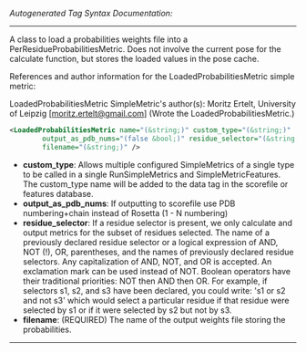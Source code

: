 <!-- THIS IS AN AUTOGENERATED FILE: Don't edit it directly, instead change the schema definition in the code itself. -->

_Autogenerated Tag Syntax Documentation:_

---
A class to load a probabilities weights file into a PerResidueProbabilitiesMetric. Does not involve the current pose for the calculate function, but stores the loaded values in the pose cache.

References and author information for the LoadedProbabilitiesMetric simple metric:

LoadedProbabilitiesMetric SimpleMetric's author(s):
Moritz Ertelt, University of Leipzig [moritz.ertelt@gmail.com]  (Wrote the LoadedProbabilitiesMetric.)

```xml
<LoadedProbabilitiesMetric name="(&string;)" custom_type="(&string;)"
        output_as_pdb_nums="(false &bool;)" residue_selector="(&string;)"
        filename="(&string;)" />
```

-   **custom_type**: Allows multiple configured SimpleMetrics of a single type to be called in a single RunSimpleMetrics and SimpleMetricFeatures. 
 The custom_type name will be added to the data tag in the scorefile or features database.
-   **output_as_pdb_nums**: If outputting to scorefile use PDB numbering+chain instead of Rosetta (1 - N numbering)
-   **residue_selector**: If a residue selector is present, we only calculate and output metrics for the subset of residues selected. The name of a previously declared residue selector or a logical expression of AND, NOT (!), OR, parentheses, and the names of previously declared residue selectors. Any capitalization of AND, NOT, and OR is accepted. An exclamation mark can be used instead of NOT. Boolean operators have their traditional priorities: NOT then AND then OR. For example, if selectors s1, s2, and s3 have been declared, you could write: 's1 or s2 and not s3' which would select a particular residue if that residue were selected by s1 or if it were selected by s2 but not by s3.
-   **filename**: (REQUIRED) The name of the output weights file storing the probabilities.

---
